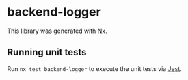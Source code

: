 # backend-logger

This library was generated with [Nx](https://nx.dev).

## Running unit tests

Run `nx test backend-logger` to execute the unit tests via [Jest](https://jestjs.io).
